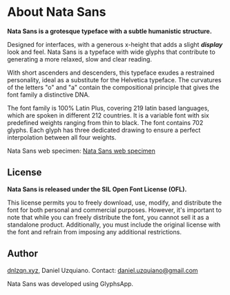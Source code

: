 # About Nata Sans
**Nata Sans is a grotesque typeface with a subtle humanistic structure.**

Designed for interfaces, with a generous x-height that adds a slight ***display*** look and feel.
Nata Sans is a typeface with wide glyphs that contribute to generating a more relaxed, slow and clear reading.

With short ascenders and descenders, this typeface exudes a restrained personality, ideal as a substitute for the Helvetica typeface.
The curvatures of the letters "o" and "a" contain the compositional principle that gives the font family a distinctive DNA.

The font family is 100% Latin Plus, covering 219 latin based languages, which are spoken in different 212 countries.
It is a variable font with six predefined weights ranging from thin to black.
The font contains 702 glyphs. Each glyph has three dedicated drawing to ensure a perfect interpolation between all four weights.

Nata Sans web specimen: [Nata Sans web specimen](https://dnlzqn.xyz/nata)

## License

**Nata Sans is released under the SIL Open Font License (OFL).**

This license permits you to freely download, use, modify, and distribute the font for both personal and commercial purposes. However, it's important to note that while you can freely distribute the font, you cannot sell it as a standalone product. Additionally, you must include the original license with the font and refrain from imposing any additional restrictions.

## Author

[dnlzqn.xyz](https://www.dnlzqn.xyz/), Daniel Uzquiano. Contact: [daniel.uzquiano@gmail.com](mailto:daniel.uzquiano@gmail.com)

Nata Sans was developed using GlyphsApp.

